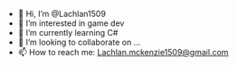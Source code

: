 - 👋 Hi, I’m @Lachlan1509
- 👀 I’m interested in game dev
- 🌱 I’m currently learning C#
- 💞️ I’m looking to collaborate on ...
- 📫 How to reach me: Lachlan.mckenzie1509@gmail.com

<!---
Lachlan1509/Lachlan1509 is a ✨ special ✨ repository because its `README.md` (this file) appears on your GitHub profile.
You can click the Preview link to take a look at your changes.
--->
